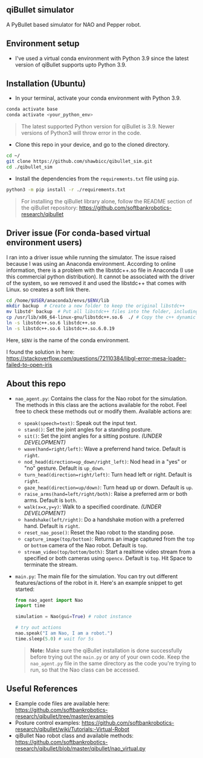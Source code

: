 ## qiBullet simulator

A PyBullet based simulator for NAO and Pepper robot.

## Environment setup

- I've used a virtual conda environment with Python 3.9 since the latest version of qiBullet supports upto Python 3.9. 

## Installation (Ubuntu)

* In your terminal, activate your conda environment with Python 3.9.
```bash
conda activate base
conda activate <your_python_env>
``` 
> The latest supported Python version for qiBullet is 3.9. Newer versions of Python3 will throw error in the code. 
* Clone this repo in your device, and go to the cloned directory.
```bash
cd ~/
git clone https://github.com/shawbicc/qibullet_sim.git
cd ./qibullet_sim
```
* Install the dependencies from the `requirements.txt` file using `pip`.
```bash
python3 -m pip install -r ./requirements.txt
```
> For installing the qiBullet library alone, follow the README section of the qiBullet repository: https://github.com/softbankrobotics-research/qibullet

## Driver issue (For conda-based virtual environment users)

I ran into a driver issue while running the simulator. The issue raised because I was using an Anaconda environment. 
According to online information, there is a problem with the libstdc++.so file in Anaconda (I use this commercial python distribution). It cannot be associated with the driver of the system, so we removed it and used the libstdc++ that comes with Linux. so creates a soft link there.

```bash
cd /home/$USER/anaconda3/envs/$ENV/lib
mkdir backup  # Create a new folder to keep the original libstdc++
mv libstd* backup  # Put all libstdc++ files into the folder, including soft links
cp /usr/lib/x86_64-linux-gnu/libstdc++.so.6  ./ # Copy the c++ dynamic link library of the system here
ln -s libstdc++.so.6 libstdc++.so
ln -s libstdc++.so.6 libstdc++.so.6.0.19
```
Here, `$ENV` is the name of the conda environment.

I found the solution in here:
https://stackoverflow.com/questions/72110384/libgl-error-mesa-loader-failed-to-open-iris

## About this repo

- `nao_agent.py`: Contains the class for the Nao robot for the simulation. The methods in this class are the actions available for the robot. Feel free to check these methods out or modify them. Available actions are: 
    * `speak(speech=text)`: Speak out the input text.
    * `stand()`: Set the joint angles for a standing posture.
    * `sit()`: Set the joint angles for a sitting posture. *(UNDER DEVELOPMENT)*
    * `wave(hand=right/left)`: Wave a preferrend hand twice. Default is `right`.
    * `nod_head(direction=up_down/right_left)`: Nod head in a "yes" or "no" gesture. Default is `up_down`.
    * `turn_head(direction=right/left)`: Turn head left or right. Default is `right`.
    * `gaze_head(direction=up/down)`: Turn head up or down. Default is `up`.
    * `raise_arms(hand=left/right/both)`: Raise a preferred arm or both arms. Default is `both`.
    * `walk(x=x,y=y)`: Walk to a specified coordinate. *(UNDER DEVELOPMENT)*
    * `handshake(left/right)`: Do a handshake motion with a preferred hand. Default is `right`.
    * `reset_nao_pose()`: Reset the Nao robot to the standing pose.
    * `capture_image(top/bottom)`: Returns an image captured from the `top` or `bottom` camera of the Nao robot. Default is `top`.
    * `stream_video(top/bottom/both)`: Start a realtime video stream from a specified or both cameras using `opencv`. Default is `top`. Hit Space to terminate the stream.

- `main.py`: The main file for the simulation. You can try out different features/actions of the robot in it. Here's an example snippet to get started:

    ```python
    from nao_agent import Nao
    import time

    simulation = Nao(gui=True) # robot instance

    # try out actions
    nao.speak("I am Nao, I am a robot.")
    time.sleep(5.0) # wait for 5s
    ```
    > **Note:** Make sure the qiBullet installation is done successfully before trying out the `main.py` or any of your own code. Keep the `nao_agent.py` file in the same directory as the code you're trying to run, so that the Nao class can be accessed.

## Useful References

* Example code files are available here: https://github.com/softbankrobotics-research/qibullet/tree/master/examples
* Posture control examples: https://github.com/softbankrobotics-research/qibullet/wiki/Tutorials:-Virtual-Robot
* qiBullet Nao robot class and available methods: https://github.com/softbankrobotics-research/qibullet/blob/master/qibullet/nao_virtual.py